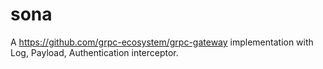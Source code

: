 # sona

A <link>https://github.com/grpc-ecosystem/grpc-gateway</link> implementation with Log, Payload, Authentication interceptor.
